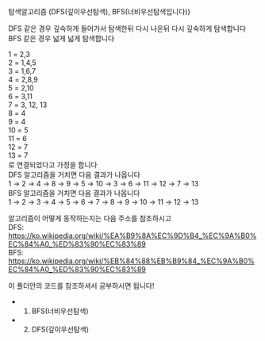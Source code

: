 탐색알고리즘 (DFS(깊이우선탐색), BFS(너비우선탐색입니다))   
   
DFS 같은 경우 깊숙하게 들어가서 탐색한뒤 다시 나온뒤 다시 깊숙하게 탐색합니다   
BFS 같은 경우 넓게 넓게 탐색합니다   
   
1 = 2,3   
2 = 1,4,5   
3 = 1,6,7   
4 = 2,8,9   
5 = 2,10   
6 = 3,11   
7 = 3, 12, 13   
8 = 4   
9 = 4   
10 = 5   
11 = 6   
12 = 7   
13 = 7   
로 연결되었다고 가정을 합니다   
DFS 알고리즘을 거치면 다음 결과가 나옵니다   
1 → 2 → 4 → 8 → 9 → 5 → 10 → 3 → 6 → 11 → 12 → 7 → 13   
BFS 알고리즘을 거치면 다음 결과가 나옵니다   
1 → 2 → 3 → 4 → 5 → 6 → 7 → 8 → 9 → 10 → 11 → 12 → 13   

알고리즘이 어떻게 동작하는지는 다음 주소를 참조하시고   
DFS: https://ko.wikipedia.org/wiki/%EA%B9%8A%EC%9D%B4_%EC%9A%B0%EC%84%A0_%ED%83%90%EC%83%89   
BFS: https://ko.wikipedia.org/wiki/%EB%84%88%EB%B9%84_%EC%9A%B0%EC%84%A0_%ED%83%90%EC%83%89

이 폴더안의 코드를 참조하셔서 공부하시면 됩니다!
   
- 1. BFS(너비우선탐색)
- 2. DFS(깊이우선탐색)
